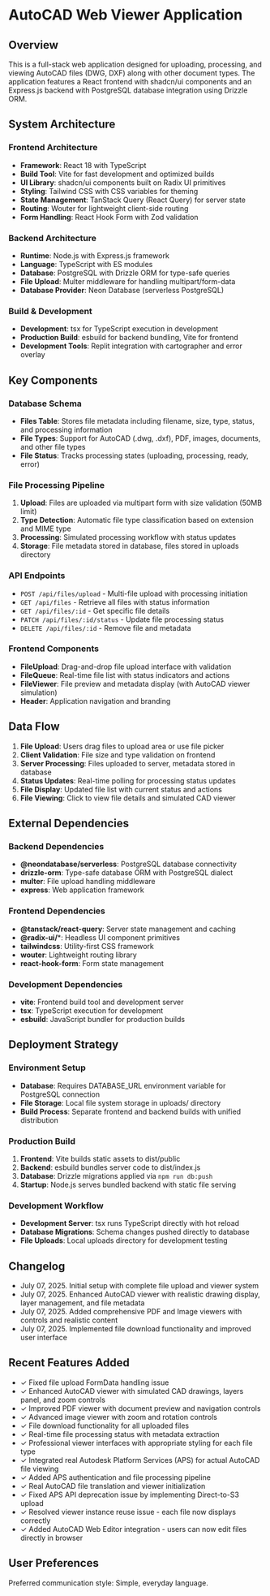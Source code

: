 # AutoCAD Web Viewer Application

## Overview

This is a full-stack web application designed for uploading, processing, and viewing AutoCAD files (DWG, DXF) along with other document types. The application features a React frontend with shadcn/ui components and an Express.js backend with PostgreSQL database integration using Drizzle ORM.

## System Architecture

### Frontend Architecture
- **Framework**: React 18 with TypeScript
- **Build Tool**: Vite for fast development and optimized builds
- **UI Library**: shadcn/ui components built on Radix UI primitives
- **Styling**: Tailwind CSS with CSS variables for theming
- **State Management**: TanStack Query (React Query) for server state
- **Routing**: Wouter for lightweight client-side routing
- **Form Handling**: React Hook Form with Zod validation

### Backend Architecture
- **Runtime**: Node.js with Express.js framework
- **Language**: TypeScript with ES modules
- **Database**: PostgreSQL with Drizzle ORM for type-safe queries
- **File Upload**: Multer middleware for handling multipart/form-data
- **Database Provider**: Neon Database (serverless PostgreSQL)

### Build & Development
- **Development**: tsx for TypeScript execution in development
- **Production Build**: esbuild for backend bundling, Vite for frontend
- **Development Tools**: Replit integration with cartographer and error overlay

## Key Components

### Database Schema
- **Files Table**: Stores file metadata including filename, size, type, status, and processing information
- **File Types**: Support for AutoCAD (.dwg, .dxf), PDF, images, documents, and other file types
- **File Status**: Tracks processing states (uploading, processing, ready, error)

### File Processing Pipeline
1. **Upload**: Files are uploaded via multipart form with size validation (50MB limit)
2. **Type Detection**: Automatic file type classification based on extension and MIME type
3. **Processing**: Simulated processing workflow with status updates
4. **Storage**: File metadata stored in database, files stored in uploads directory

### API Endpoints
- `POST /api/files/upload` - Multi-file upload with processing initiation
- `GET /api/files` - Retrieve all files with status information
- `GET /api/files/:id` - Get specific file details
- `PATCH /api/files/:id/status` - Update file processing status
- `DELETE /api/files/:id` - Remove file and metadata

### Frontend Components
- **FileUpload**: Drag-and-drop file upload interface with validation
- **FileQueue**: Real-time file list with status indicators and actions
- **FileViewer**: File preview and metadata display (with AutoCAD viewer simulation)
- **Header**: Application navigation and branding

## Data Flow

1. **File Upload**: Users drag files to upload area or use file picker
2. **Client Validation**: File size and type validation on frontend
3. **Server Processing**: Files uploaded to server, metadata stored in database
4. **Status Updates**: Real-time polling for processing status updates
5. **File Display**: Updated file list with current status and actions
6. **File Viewing**: Click to view file details and simulated CAD viewer

## External Dependencies

### Backend Dependencies
- **@neondatabase/serverless**: PostgreSQL database connectivity
- **drizzle-orm**: Type-safe database ORM with PostgreSQL dialect
- **multer**: File upload handling middleware
- **express**: Web application framework

### Frontend Dependencies
- **@tanstack/react-query**: Server state management and caching
- **@radix-ui/***: Headless UI component primitives
- **tailwindcss**: Utility-first CSS framework
- **wouter**: Lightweight routing library
- **react-hook-form**: Form state management

### Development Dependencies
- **vite**: Frontend build tool and development server
- **tsx**: TypeScript execution for development
- **esbuild**: JavaScript bundler for production builds

## Deployment Strategy

### Environment Setup
- **Database**: Requires DATABASE_URL environment variable for PostgreSQL connection
- **File Storage**: Local file system storage in uploads/ directory
- **Build Process**: Separate frontend and backend builds with unified distribution

### Production Build
1. **Frontend**: Vite builds static assets to dist/public
2. **Backend**: esbuild bundles server code to dist/index.js
3. **Database**: Drizzle migrations applied via `npm run db:push`
4. **Startup**: Node.js serves bundled backend with static file serving

### Development Workflow
- **Development Server**: tsx runs TypeScript directly with hot reload
- **Database Migrations**: Schema changes pushed directly to database
- **File Uploads**: Local uploads directory for development testing

## Changelog
- July 07, 2025. Initial setup with complete file upload and viewer system
- July 07, 2025. Enhanced AutoCAD viewer with realistic drawing display, layer management, and file metadata
- July 07, 2025. Added comprehensive PDF and Image viewers with controls and realistic content
- July 07, 2025. Implemented file download functionality and improved user interface

## Recent Features Added
- ✓ Fixed file upload FormData handling issue 
- ✓ Enhanced AutoCAD viewer with simulated CAD drawings, layers panel, and zoom controls
- ✓ Improved PDF viewer with document preview and navigation controls  
- ✓ Advanced image viewer with zoom and rotation controls
- ✓ File download functionality for all uploaded files
- ✓ Real-time file processing status with metadata extraction
- ✓ Professional viewer interfaces with appropriate styling for each file type
- ✓ Integrated real Autodesk Platform Services (APS) for actual AutoCAD file viewing
- ✓ Added APS authentication and file processing pipeline
- ✓ Real AutoCAD file translation and viewer initialization
- ✓ Fixed APS API deprecation issue by implementing Direct-to-S3 upload
- ✓ Resolved viewer instance reuse issue - each file now displays correctly
- ✓ Added AutoCAD Web Editor integration - users can now edit files directly in browser

## User Preferences

Preferred communication style: Simple, everyday language.